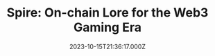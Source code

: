 ---
title: "Spire: On-chain Lore for the Web3 Gaming Era"
date: 2023-10-15T21:36:17.000Z
externalUrl: "https://arbitrum.questbook.app/dashboard/?grantId=0xbf93fc6825b5e9ba9a3d7fcf3d14cdfcf3b4c734&proposalId=0x4c1&chainId=10"
description: "Spire: On-chain Lore for the Web3 Gaming Era, ,,,Spire creates on-chain lore for ecosystems, with two innovative mechanics already live, called competitive minting, and toggle governance. The Realm te"
askBy: Zach
fundingAsk: "17500"
type: "Grant"
---